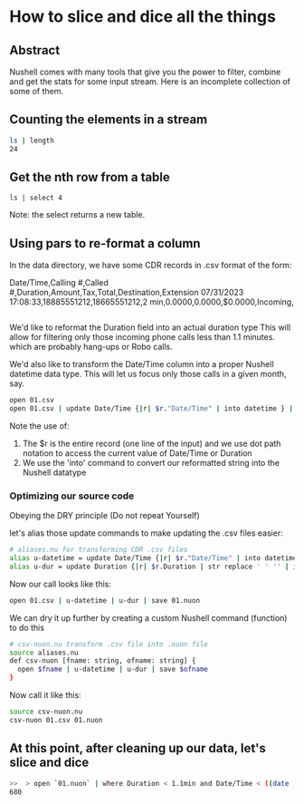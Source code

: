 # How to slice and dice all the things

## Abstract

Nushell comes with many tools that give you the power to filter, combine and get
the stats for some input stream. Here is an incomplete collection of some of them.

## Counting the elements in a stream

```sh
ls | length
24
```

## Get the nth row from a table

```
ls | select 4
```

Note: the select returns a new table.



## Using pars to re-format a column

In the data directory, we have some CDR records in .csv format of the form:

Date/Time,Calling #,Called #,Duration,Amount,Tax,Total,Destination,Extension
07/31/2023 17:08:33,18885551212,18665551212,2 min,$0.0000,$0.0000,$0.0000,Incoming,
```
```




We'd like to reformat the Duration field into an actual duration type
This will allow for filtering only those incoming phone calls less than 1.1
minutes. which are probably hang-ups or Robo calls.




We'd also like to transform the Date/Time column into a proper Nushell
datetime data type. This will let us focus only those calls in a given month, say.

```sh
open 01.csv
open 01.csv | update Date/Time {|r| $r."Date/Time" | into datetime } | update Date/Time {|r| $r."Date/Time" | into datetime } |  update Duration {|r| $r.Duration | str replace ' ' '' | into duration } | save 01.nuon
```


Note the use of:

1. The $r is the entire record (one line of the input) and we use dot path notation to access the current value of Date/Time or Duration
2. We use the 'into' command to convert our reformatted string into the Nushell datatype

### Optimizing our source code

Obeying the DRY principle (Do not repeat Yourself)

let's alias those update commands to make updating the .csv files easier:

```sh
# aliases.nu for transforming CDR .csv files
alias u-datetime = update Date/Time {|r| $r."Date/Time" | into datetime }
alias u-dur = update Duration {|r| $r.Duration | str replace ' ' '' | into duration }
```

Now our call looks like this:

```sh
open 01.csv | u-datetime | u-dur | save 01.nuon
```



We can dry it up further by creating a custom Nushell command (function) to do this

```sh
# csv-nuon.nu transform .csv file into .nuon file
source aliases.nu
def csv-nuon [fname: string, ofname: string] {
  open $fname | u-datetime | u-dur | save $ofname
}
```

Now call it like this:

```sh
source csv-nuon.nu
csv-nuon 01.csv 01.nuon
```


## At this point,  after cleaning up our data, let's slice and dice


```sh
>>  > open `01.nuon` | where Duration < 1.1min and Date/Time < ((date  now) - 31day) and Destination == "Incoming" | length
680
```
